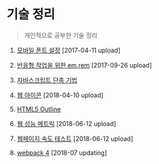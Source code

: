 # 기술 정리

> 개인적으로 공부한 기술 정리

1. [모바일 폰트 설정](http://13.124.101.236/khy_work/font_test_khy2.html) [2017-04-11 upload]

2. [반응형 작업을 위한 em,rem](http://13.124.101.236/khy_work/01_study_em_rem.html) [2017-09-26 upload]

3. [자바스크립트 단축 기법](https://github.com/kimhyoyeong/task/tree/master/01)

4. [웹 아이콘](https://github.com/kimhyoyeong/task/tree/master/02) [2018-04-10 upload]

5. [HTML5 Outline](https://github.com/kimhyoyeong/task/tree/master/03)

6. [웹 성능 메트릭](https://github.com/kimhyoyeong/task/tree/master/05)  [2018-06-12 upload]

7. [웹페이지 속도 테스트](https://github.com/kimhyoyeong/task/tree/master/04) [2018-06-12 upload]

7. [webpack 4](https://github.com/kimhyoyeong/task/tree/master/06)  [2018-07 updating]

   ​


